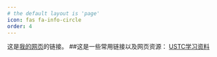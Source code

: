 ```yaml
---
# the default layout is 'page'
icon: fas fa-info-circle
order: 4
---
```


这是[我的网页](https://www.example.com)的链接。
##这是一些常用链接以及网页资源：
[USTC学习资料](https://www.zhangjy9610.me/USTCdata.html)
